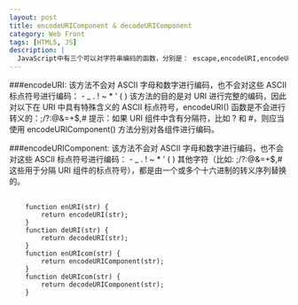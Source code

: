```yaml
---
layout: post
title: encodeURIComponent & decodeURIComponent
category: Web Front
tags: [HTML5, JS]
description: |
  JavaScript中有三个可以对字符串编码的函数，分别是： escape,encodeURI,encodeURIComponent，相应3个解码函数：unescape,decodeURI,decodeURIComponent 。
---
```

###encodeURI:
该方法不会对 ASCII 字母和数字进行编码，也不会对这些 ASCII 标点符号进行编码： - _ . ! ~ * ' ( )
该方法的目的是对 URI 进行完整的编码，因此对以下在 URI 中具有特殊含义的 ASCII 标点符号，encodeURI() 函数是不会进行转义的：;/?:@&=+$,#
提示：如果 URI 组件中含有分隔符，比如 ? 和 #，则应当使用 encodeURIComponent() 方法分别对各组件进行编码。

###encodeURIComponent:
该方法不会对 ASCII 字母和数字进行编码，也不会对这些 ASCII 标点符号进行编码： - _ . ! ~ * ' ( )
其他字符（比如: ;/?:@&=+$,# 这些用于分隔 URI 组件的标点符号），都是由一个或多个十六进制的转义序列替换的。
<pre>
    <code>
    function enURI(str) {
        return encodeURI(str);
    }
    function deURI(str) {
        return decodeURI(str);
    }
    function enURIcom(str) {
        return encodeURIComponent(str);
    }
    function deURIcom(str) {
        return decodeURIComponent(str);
    }
    </code>
</pre>
